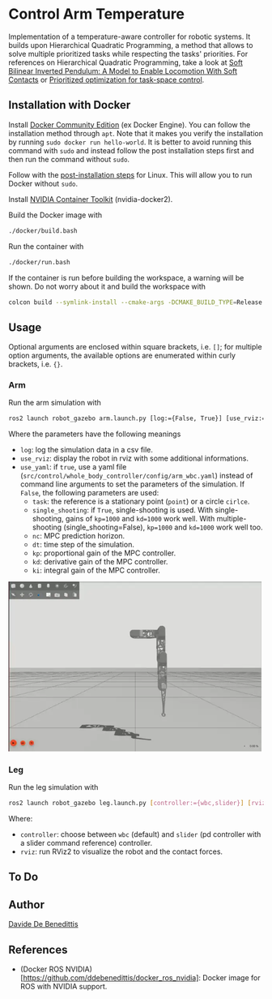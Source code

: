 # Control Arm Temperature

Implementation of a temperature-aware controller for robotic systems.
It builds upon Hierarchical Quadratic Programming, a method that allows to solve multiple prioritized tasks while respecting the tasks' priorities.
For references on Hierarchical Quadratic Programming, take a look at [Soft Bilinear Inverted Pendulum: A Model to Enable Locomotion With Soft Contacts](https://ieeexplore.ieee.org/document/10777856) or [Prioritized optimization for task-space control](https://ieeexplore.ieee.org/abstract/document/5354341).

## Installation with Docker

Install [Docker Community Edition](https://docs.docker.com/engine/install/ubuntu/) (ex Docker Engine).
You can follow the installation method through `apt`.
Note that it makes you verify the installation by running `sudo docker run hello-world`.
It is better to avoid running this command with `sudo` and instead follow the post installation steps first and then run the command without `sudo`.

Follow with the [post-installation steps](https://docs.docker.com/engine/install/linux-postinstall/) for Linux.
This will allow you to run Docker without `sudo`.

Install [NVIDIA Container Toolkit](https://docs.nvidia.com/datacenter/cloud-native/container-toolkit/install-guide.html#setting-up-nvidia-container-toolkit) (nvidia-docker2).

Build the Docker image with
```bash
./docker/build.bash
```

Run the container with
```bash
./docker/run.bash
```

If the container is run before building the workspace, a warning will be shown.
Do not worry about it and build the workspace with
```bash
colcon build --symlink-install --cmake-args -DCMAKE_BUILD_TYPE=Release -DCMAKE_EXPORT_COMPILE_COMMANDS=ON && source install/setup.bash
```

## Usage

Optional arguments are enclosed within square brackets, i.e. `[]`; for multiple option arguments, the available options are enumerated within curly brackets, i.e. `{}`.

### Arm

Run the arm simulation with
```bash
ros2 launch robot_gazebo arm.launch.py [log:={False, True}] [use_rviz:={False, True}] [use_yaml:={False, True}] [task:={point, circle}]
```
Where the parameters have the following meanings
- `log`: log the simulation data in a csv file.
- `use_rviz`: display the robot in rviz with some additional informations.
- `use_yaml`: if `true`, use a yaml file (`src/control/whole_body_controller/config/arm_wbc.yaml`) instead of command line arguments to set the parameters of the simulation. If `False`, the following parameters are used:
  - `task`: the reference is a stationary point (`point`) or a circle `cirlce`.
  - `single_shooting`: if `True`, single-shooting is used. With single-shooting, gains of `kp=1000` and `kd=1000` work well. With multiple-shooting (single_shooting=False), `kp=1000` and `kd=1000` work well too.
  - `nc`: MPC prediction horizon.
  - `dt`: time step of the simulation.
  - `kp`: proportional gain of the MPC controller.
  - `kd`: derivative gain of the MPC controller.
  - `ki`: integral gain of the MPC controller.

<img src="https://raw.githubusercontent.com/ddebenedittis/media/main/control_arm_temperature/arm.webp" width="500">

### Leg

Run the leg simulation with
```bash
ros2 launch robot_gazebo leg.launch.py [controller:={wbc,slider}] [rviz:={False,True}]
```
Where:
- `controller`: choose between `wbc` (default) and `slider` (pd controller with a slider command reference) controller.
- `rviz`: run RViz2 to visualize the robot and the contact forces.

## To Do


## Author

[Davide De Benedittis](https://github.com/ddebenedittis)

## References

- (Docker ROS NVIDIA)[https://github.com/ddebenedittis/docker_ros_nvidia]: Docker image for ROS with NVIDIA support.